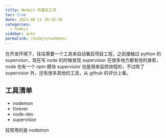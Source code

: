 ```yaml
---
title: Nodejs 热重启工具
toc: true
date: 2021-08-11 19:18:36
categories: 
  - nodejs
sidebar: auto
permalink: /nodejs/nodemon/
---
```



在开发环境下，往往需要一个工具来自动重启项目工程，之前接触过 python 的 supervisor，现在写 node 的时候发现 supervisior 在很多地方都有他的身影，node 也有一个 npm 模块 supervisior 也是用来监控进程的，不过除了 supervisior 外，还有很多其他的工具，从 github 的评分上看。



## 工具清单

- nodemon
- forever
- node-dev
- supervisior

较常用的是 nodemon

